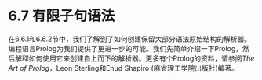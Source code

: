# 6.7 有限子句语法

在6.6.1和6.6.2节中，我们了解到了如何创建保留大部分语法原始结构的解析器。编程语言Prolog为我们提供了更进一步的可能。我们先简单介绍一下Prolog，然后解释如何使用它来创建自上而下的解析器。更多有个Prolog的资料，请参阅*The Art of Prolog*，Leon Sterling和Ehud Shapiro (麻省理工学院出版社)编著。